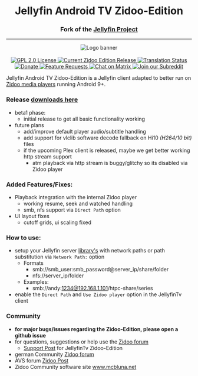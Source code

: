 
<h1 align="center">Jellyfin Android TV Zidoo-Edition</h1>  
<h3 align="center">Fork of the <a href="https://jellyfin.org">Jellyfin Project</a></h3>  
  
---  
  
<p align="center">  
<img alt="Logo banner" src="https://raw.githubusercontent.com/jellyfin/jellyfin-ux/master/branding/SVG/banner-logo-solid.svg?sanitize=true"/>  
<br/><br/>  
<a href="https://github.com/jellyfin/jellyfin-androidtv">  
<img alt="GPL 2.0 License" src="https://img.shields.io/github/license/jellyfin/jellyfin-androidtv.svg"/>  
</a>  
<a href="https://github.com/Andy2244/jellyfin-androidtv-zidoo/releases">  
<img alt="Current Zidoo Edition Release" src="https://img.shields.io/github/release/jellyfin/jellyfin-androidtv.svg"/>  
</a>  
<a href="https://translate.jellyfin.org/projects/jellyfin-android/jellyfin-androidtv/">  
<img alt="Translation Status" src="https://translate.jellyfin.org/widgets/jellyfin-android/-/jellyfin-androidtv/svg-badge.svg"/>  
</a>  
<br/>  
<a href="https://opencollective.com/jellyfin">  
<img alt="Donate" src="https://img.shields.io/opencollective/all/jellyfin.svg?label=backers"/>  
</a>  
<a href="https://features.jellyfin.org">  
<img alt="Feature Requests" src="https://img.shields.io/badge/fider-vote%20on%20features-success.svg"/>  
</a>  
<a href="https://matrix.to/#/+jellyfin:matrix.org">  
<img alt="Chat on Matrix" src="https://img.shields.io/matrix/jellyfin:matrix.org.svg?logo=matrix"/>  
</a>  
<a href="https://www.reddit.com/r/jellyfin">  
<img alt="Join our Subreddit" src="https://img.shields.io/badge/reddit-r%2Fjellyfin-%23FF5700.svg"/>  
</a>  
  
Jellyfin Android TV Zidoo-Edition is a Jellyfin client adapted to better run on [Zidoo media players](https://www.zidoo.tv) running Android 9+.  
### Release [downloads here](https://github.com/Andy2244/jellyfin-androidtv-zidoo/releases)
- beta1 phase:
	- initial release to get all basic functionality working
- future plans
	- add/improve default player audio/subtitle handling
	- add support for vlclib software decode fallback on Hi10 *(H264/10 bit)* files
	- if the upcoming Plex client is released, maybe we get better working http stream support
		- atm playback via http stream is buggy/glitchy so its disabled via Zidoo player
  
### Added Features/Fixes:
 - Playback integration with the internal Zidoo player
   - working resume, seek and watched handling
   - smb, nfs support via `Direct Path` option
 - UI layout fixes
	 - cutoff grids, ui scaling fixed
### How to use:
- setup your Jellyfin server [library's](https://jellyfin.org/docs/general/server/libraries.html) with network paths or path substitution via `Network Path:` option
	- Formats
		- smb://smb_user:smb_password@server_ip/share/folder
		-  nfs://server_ip/folder
	- Examples: 
		- smb://andy:1234@192.168.1.101/htpc-share/series
- enable the `Direct Path` and `Use Zidoo player` option in the JellyfinTv client
### Community
- **for major bugs/issues regarding the Zidoo-Edition, please open a github issue**
- for questions, suggestions or help use the [Zidoo forum](http://forum.zidoo.tv/index.php)
	- [Support Post](http://forum.zidoo.tv/index.php?threads/jellyfintv-zidoo-edition-support-post.93902/) for JellyfinTv Zidoo-Edition
- german Community [Zidoo forum](https://www.android-mediaplayer.de/forum/index.php?board/82-zidoo-player-x6-pro-x8-x9s-z9s-z9x-x10-z10-z10pro-x20-x20pro-z1000-z1000pro-uhd2/)
- AVS forum [Zidoo Post](https://www.avsforum.com/threads/zidoo-z9x-rtd1619-thread.3140924/page-999)
- Zidoo Community software site www.mcbluna.net
